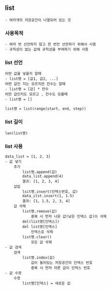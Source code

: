 ## list
    - 여러개의 저장공간이 나열되어 있는 것

### 사용목적
    - 여러 번 선언하지 않고 한 번만 선언하기 위해서 사용
    - 규칙성이 없는 값에 규칙성을 부여하기 위해 사용
### list 선언
    어떤 값을 넣을지 알때
    - list명 = [값1, 값2, ...]
    어떤 값인 지는 모르지만 칸수는 알때
    - list명 = [값] * 칸수
    어떤 값인지도 모르고 , 칸수도 모를때 
    - list명 = []

    list명 = list(range(start, end, step))

### list 길이
    len(list명)

### list 사용
    data_list = [1, 2, 3]
    - 값 넣기
        추가
            list명.append(값)
            data_list.append(4)
            결과: [1, 2, 3, 4]
        삽입
            lsit명.insert(인덱스번호, 값)
            data_ilst.insert(1, 1.5)
            결과: [1, 1.5, 2, 3, 4]
        값 삭제
            list명.remove(값)
                중복 시 먼저 나온 값(낮은 인덱스 값)이 삭제
            del(list명[인덱스])
            del list명[인덱스]
                인덱스로 삭제
            list명.clear()
                모든 값 삭제
    - 값 검색
        검색  
            list명.index(값)
                값이 들어있는 저장공간의 인덱스 번호
                중복 시 먼저 아론 값이 인덱스 번호
    - 값 수정
        수정
            list명[인덱스] = 새로운 값

